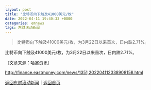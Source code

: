 ```yaml
---
layout: post
title: "比特币向下触及41000美元/枚"
date: 2022-04-11 19:40:33 +0800
categories: emnews
tags: 东财滚动新闻
---
```

> 比特币向下触及41000美元/枚，为3月22日以来首次，日内跌2.71%。

<p>比特币向下触及41000美元/枚，为3月22日以来首次，日内跌2.71%。 </p><p class="em_media">（文章来源：哈富资讯）</p>

<http://finance.eastmoney.com/news/1351,202204112338908158.html>

[返回东财滚动新闻](//finews.withounder.com/emnews/)｜[返回首页](//finews.withounder.com/)
